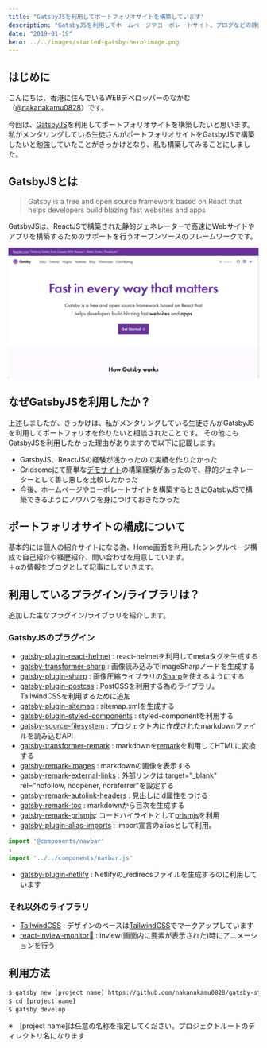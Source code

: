 ```yaml
---
title: "GatsbyJSを利用してポートフォリオサイトを構築しています"
description: "GatsbyJSを利用してホームページやコーポレートサイト、ブログなどの静的サイトが構築できるようにまずはポートフォリオサイトを作ってみた"
date: "2019-01-19"
hero: ../../images/started-gatsby-hero-image.png
---
```


## はじめに

こんにちは、香港に住んでいるWEBデベロッパーのなかむ（[@nakanakamu0828](https://twitter.com/nakanakamu0828)）です。

今回は、[GatsbyJS](https://www.gatsbyjs.org/)を利用してポートフォリオサイトを構築したいと思います。
私がメンタリングしている生徒さんがポートフォリオサイトをGatsbyJSで構築したいと勉強していたことがきっかけとなり、私も構築してみることにしました。

## GatsbyJSとは

> Gatsby is a free and open source framework based on React that helps developers build blazing fast websites and apps

GatsbyJSは、ReactJSで構築された静的ジェネレーターで高速にWebサイトやアプリを構築するためのサポートを行うオープンソースのフレームワークです。

![GatsbyJSとは](../../images/gatsby-site-home.png)


## なぜGatsbyJSを利用したか？
上述しましたが、きっかけは、私がメンタリングしている生徒さんがGatsbyJSを利用してポートフォリオを作りたいと相談されたことです。
その他にもGatsbyJSを利用したかった理由がありますので以下に記載します。

- GatsbyJS、ReactJSの経験が浅かったので実績を作りたかった
- Gridsomeにて簡単な[デモサイト](https://gridsome-starter-site.netlify.com/)の構築経験があったので、静的ジェネレーターとして善し悪しを比較したかった
- 今後、ホームページやコーポレートサイトを構築するときにGatsbyJSで構築できるようにノウハウを身につけておきたかった


## ポートフォリオサイトの構成について
基本的には個人の紹介サイトになる為、Home画面を利用したシングルページ構成で自己紹介や経歴紹介、問い合わせを用意しています。  
＋αの情報をブログとして記事にしていきます。


## 利用しているプラグイン/ライブラリは？
追加した主なプラグイン/ライブラリを紹介します。

### GatsbyJSのプラグイン
- [gatsby-plugin-react-helmet](https://www.gatsbyjs.org/packages/gatsby-plugin-react-helmet/) : react-helmetを利用してmetaタグを生成する
- [gatsby-transformer-sharp](https://www.gatsbyjs.org/packages/gatsby-transformer-sharp/) : 画像読み込みでImageSharpノードを生成する
- [gatsby-plugin-sharp](https://www.gatsbyjs.org/packages/gatsby-plugin-sharp/) : 画像圧縮ライブラリの[Sharp](https://github.com/lovell/sharp)を使えるようにする
- [gatsby-plugin-postcss](https://www.gatsbyjs.org/packages/gatsby-plugin-postcss/) : PostCSSを利用する為のライブラリ。TailwindCSSを利用するために追加
- [gatsby-plugin-sitemap](https://www.gatsbyjs.org/packages/gatsby-plugin-sitemap/) : sitemap.xmlを生成する
- [gatsby-plugin-styled-components](https://www.gatsbyjs.org/packages/gatsby-plugin-styled-components/) : styled-componentを利用する
- [gatsby-source-filesystem](https://www.gatsbyjs.org/packages/gatsby-source-filesystem/) : プロジェクト内に作成されたmarkdownファイルを読み込むAPI
- [gatsby-transformer-remark](https://www.gatsbyjs.org/packages/gatsby-transformer-remark/) : markdownを[remark](https://remark.js.org/)を利用してHTMLに変換する
- [gatsby-remark-images](https://www.gatsbyjs.org/packages/gatsby-remark-images/) : markdownの画像を表示する
- [gatsby-remark-external-links](https://www.gatsbyjs.org/packages/gatsby-remark-external-links/) : 外部リンクは target="_blank" rel="nofollow, noopener, noreferrer"を設定する
- [gatsby-remark-autolink-headers](https://www.gatsbyjs.org/packages/gatsby-remark-autolink-headers/) : 見出しにid属性をつける
- [gatsby-remark-toc](https://www.gatsbyjs.org/packages/gatsby-transformer-remark/) : markdownから目次を生成する
- [gatsby-remark-prismjs](https://www.gatsbyjs.org/packages/gatsby-remark-prismjs/): コードハイライトとして[prismjs](https://prismjs.com/)を利用
- [gatsby-plugin-alias-imports](https://www.gatsbyjs.org/packages/gatsby-plugin-alias-imports/) : import宣言のaliasとして利用。

```javascript
import '@components/navbar'
↓
import '../../components/navbar.js'
```

- [gatsby-plugin-netlify](https://www.gatsbyjs.org/packages/gatsby-plugin-netlify/) : Netlifyの_redirecsファイルを生成するのに利用しています

### それ以外のライブラリ
- [TailwindCSS](https://tailwindcss.com/docs/what-is-tailwind/) : デザインのベースは[TailwindCSS](https://tailwindcss.com/docs/what-is-tailwind/)でマークアップしています
- [react-inview-monitor](https://www.npmjs.com/package/react-inview-monitor) : inview(画面内に要素が表示された)時にアニメーションを行う


## 利用方法

```bash
$ gatsby new [project name] https://github.com/nakanakamu0828/gatsby-starter-portfolio
$ cd [project name]
$ gatsby develop
```
※　[project name]は任意の名称を指定してください。プロジェクトルートのディレクトリ名になります